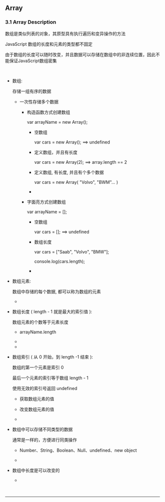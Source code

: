 <h2 id="#">Array</h2>

<h3 id="#">3.1 Array Description</h3>

数组是类似列表的对象，其原型具有执行遍历和变异操作的方法

JavaScript 数组的长度和元素的类型都不固定

由于数组的长度可以随时改变，并且数据可以存储在数组中的非连续位置，因此不能保证JavaScript数组密集

<br/>

* 数组:
    
    存储一组有序的数据
    
    * 一次性存储多个数据
    
        * 构造函数方式创建数组
        
            var arrayName = new Array();
            
            * 空数组
             
                var cars = new Array(); ==> undefined
                
            * 定义数组，并且有长度
            
                var cars = new Array(2); ==> array.length == 2
                
            * 定义数组, 有长度, 并且有个多个数据
            
                var cars = new Array( "Volvo", "BWM"... ) 
            
            * 
        
        * 字面亮方式创建数组
        
            var arrayName = [];
            
            * 空数组
            
                var cars = []; ==> undefined
            
            * 数组长度
            
                var cars = ["Saab", "Volvo", "BMW"];
                
                console.log(cars.length);
                
            * 
    
* 数组元素:

    数组中存储的每个数据, 都可以称为数组的元素
    
    * 

* 数组长度 ( length - 1 就是最大的索引值 ):

    数组元素的个数等于元素长度
    
    * arrayName.length
    
    * 
    
    * 
    
* 数组索引 ( 从 0 开始，到 length -1 结束 ):

    数组的第一个元素是索引 0
    
    最后一个元素的索引等于数组 length - 1
    
    使用无效的索引号返回 undefined
    
    * 获取数组元素的值
    
    * 改变数组元素的值
    
    *
    
* 数组中可以存储不同类型的数据

    通常是一样的，方便进行同类操作

    * Number、String、Boolean、Null、undefined、new object

    *
    
* 数组中长度是可以改变的

    * 



<br/>
<hr/>
<br/>


